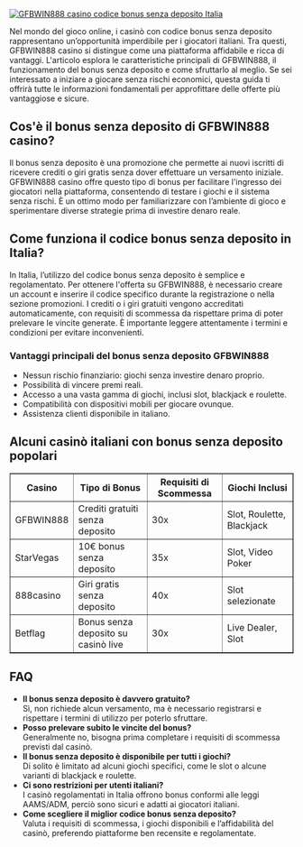 [![GFBWIN888 casino codice bonus senza deposito Italia](https://123-caf.pages.dev/gitsignup.png)](https://vrmoo.ru/Bt82HjjY)

<p>Nel mondo del gioco online, i casinò con codice bonus senza deposito rappresentano un’opportunità imperdibile per i giocatori italiani. Tra questi, GFBWIN888 casino si distingue come una piattaforma affidabile e ricca di vantaggi. L'articolo esplora le caratteristiche principali di GFBWIN888, il funzionamento del bonus senza deposito e come sfruttarlo al meglio. Se sei interessato a iniziare a giocare senza rischi economici, questa guida ti offrirà tutte le informazioni fondamentali per approfittare delle offerte più vantaggiose e sicure.</p>  <h2>Cos'è il bonus senza deposito di GFBWIN888 casino?</h2> <p>Il bonus senza deposito è una promozione che permette ai nuovi iscritti di ricevere crediti o giri gratis senza dover effettuare un versamento iniziale. GFBWIN888 casino offre questo tipo di bonus per facilitare l'ingresso dei giocatori nella piattaforma, consentendo di testare i giochi e il sistema senza rischi. È un ottimo modo per familiarizzare con l’ambiente di gioco e sperimentare diverse strategie prima di investire denaro reale.</p>  <h2>Come funziona il codice bonus senza deposito in Italia?</h2> <p>In Italia, l’utilizzo del codice bonus senza deposito è semplice e regolamentato. Per ottenere l'offerta su GFBWIN888, è necessario creare un account e inserire il codice specifico durante la registrazione o nella sezione promozioni. I crediti o i giri gratuiti vengono accreditati automaticamente, con requisiti di scommessa da rispettare prima di poter prelevare le vincite generate. È importante leggere attentamente i termini e condizioni per evitare inconvenienti.</p>  <h3>Vantaggi principali del bonus senza deposito GFBWIN888</h3> <ul>   <li>Nessun rischio finanziario: giochi senza investire denaro proprio.</li>   <li>Possibilità di vincere premi reali.</li>   <li>Accesso a una vasta gamma di giochi, inclusi slot, blackjack e roulette.</li>   <li>Compatibilità con dispositivi mobili per giocare ovunque.</li>   <li>Assistenza clienti disponibile in italiano.</li> </ul>  <h2>Alcuni casinò italiani con bonus senza deposito popolari</h2> <table border="1" cellpadding="6" cellspacing="0">   <thead>     <tr>       <th>Casino</th>       <th>Tipo di Bonus</th>       <th>Requisiti di Scommessa</th>       <th>Giochi Inclusi</th>     </tr>   </thead>   <tbody>     <tr>       <td>GFBWIN888</td>       <td>Crediti gratuiti senza deposito</td>       <td>30x</td>       <td>Slot, Roulette, Blackjack</td>     </tr>     <tr>       <td>StarVegas</td>       <td>10€ bonus senza deposito</td>       <td>35x</td>       <td>Slot, Video Poker</td>     </tr>     <tr>       <td>888casino</td>       <td>Giri gratis senza deposito</td>       <td>40x</td>       <td>Slot selezionate</td>     </tr>     <tr>       <td>Betflag</td>       <td>Bonus senza deposito su casinò live</td>       <td>30x</td>       <td>Live Dealer, Slot</td>     </tr>   </tbody> </table>  <h2>FAQ</h2> <ul>   <li><strong>Il bonus senza deposito è davvero gratuito?</strong><br> Sì, non richiede alcun versamento, ma è necessario registrarsi e rispettare i termini di utilizzo per poterlo sfruttare.</li>   <li><strong>Posso prelevare subito le vincite del bonus?</strong><br> Generalmente no, bisogna prima completare i requisiti di scommessa previsti dal casinò.</li>   <li><strong>Il bonus senza deposito è disponibile per tutti i giochi?</strong><br> Di solito è limitato ad alcuni giochi specifici, come le slot o alcune varianti di blackjack e roulette.</li>   <li><strong>Ci sono restrizioni per utenti italiani?</strong><br> I casinò regolamentati in Italia offrono bonus conformi alle leggi AAMS/ADM, perciò sono sicuri e adatti ai giocatori italiani.</li>   <li><strong>Come scegliere il miglior codice bonus senza deposito?</strong><br> Valuta i requisiti di scommessa, i giochi disponibili e l’affidabilità del casinò, preferendo piattaforme ben recensite e regolamentate.</li> </ul>